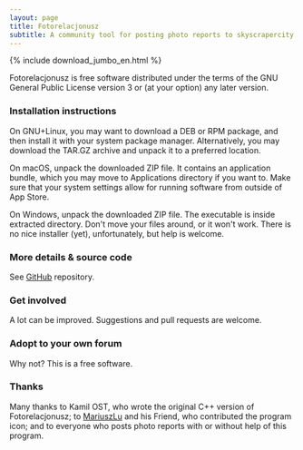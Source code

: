 ```yaml
---
layout: page
title: Fotorelacjonusz
subtitle: A community tool for posting photo reports to skyscrapercity.com
---
```


{% include download_jumbo_en.html %}

Fotorelacjonusz is free software distributed under the terms of the GNU General
Public License version 3 or (at your option) any later version.

### Installation instructions

On GNU+Linux, you may want to download a DEB or RPM package, and then install it
with your system package manager.  Alternatively, you may download the TAR.GZ
archive and unpack it to a preferred location.

On macOS, unpack the downloaded ZIP file.  It contains an application bundle,
which you may move to Applications directory if you want to.  Make sure that
your system settings allow for running software from outside of App Store.

On Windows, unpack the downloaded ZIP file.  The executable is inside extracted
directory.  Don't move your files around, or it won't work.  There is no nice
installer (yet), unfortunately, but help is welcome.

### More details & source code

See [GitHub](https://github.com/fotorelacjonusz/fotorelacjonusz-ng) repository.

### Get involved

A lot can be improved.  Suggestions and pull requests are welcome.

### Adopt to your own forum

Why not?  This is a free software.

### Thanks

Many thanks to Kamil OST, who wrote the original C++ version of
Fotorelacjonusz;
to [MariuszLu](https://github.com/marteczek/) and his Friend, who contributed
the program icon;
and to everyone who posts photo reports with or without help of this program.
